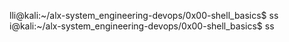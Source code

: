 lli@kali:~/alx-system_engineering-devops/0x00-shell_basics$ ss
i@kali:~/alx-system_engineering-devops/0x00-shell_basics$ ss

